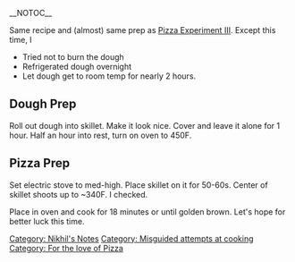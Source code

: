 \_\_NOTOC\_\_

Same recipe and (almost) same prep as [Pizza Experiment
III](Pizza_Experiment_III "wikilink"). Except this time, I

-   Tried not to burn the dough
-   Refrigerated dough overnight
-   Let dough get to room temp for nearly 2 hours.

Dough Prep
----------

Roll out dough into skillet. Make it look nice. Cover and leave it alone
for 1 hour. Half an hour into rest, turn on oven to 450F.

Pizza Prep
----------

Set electric stove to med-high. Place skillet on it for 50-60s. Center
of skillet shoots up to \~340F. I checked.

Place in oven and cook for 18 minutes or until golden brown. Let's hope
for better luck this time.

[Category: Nikhil's Notes](Category:_Nikhil's_Notes "wikilink")
[Category: Misguided attempts at
cooking](Category:_Misguided_attempts_at_cooking "wikilink") [Category:
For the love of Pizza](Category:_For_the_love_of_Pizza "wikilink")
